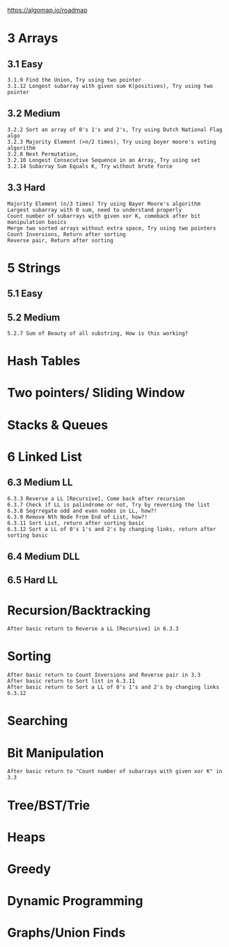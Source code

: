 https://algomap.io/roadmap

# 3 Arrays

## 3.1 Easy

    3.1.9 Find the Union, Try using two pointer
    3.1.12 Longest subarray with given sum K(positives), Try using two pointer

## 3.2 Medium

    3.2.2 Sort an array of 0's 1's and 2's, Try using Dutch National Flag algo
    3.2.3 Majority Element (>n/2 times), Try using boyer moore's voting algorithm
    3.2.8 Next Permutation,
    3.2.10 Longest Consecutive Sequence in an Array, Try using set
    3.2.14 Subarray Sum Equals K, Try without brute force

## 3.3 Hard

    Majority Element (n/3 times) Try using Bayer Moore's algorithm
    Largest subarray with 0 sum, need to understand properly
    Count number of subarrays with given xor K, comeback after bit manipulation basics
    Merge two sorted arrays without extra space, Try using two pointers
    Count Inversions, Return after sorting
    Reverse pair, Return after sorting

# 5 Strings

## 5.1 Easy

## 5.2 Medium

    5.2.7 Sum of Beauty of all substring, How is this working?

# Hash Tables

# Two pointers/ Sliding Window

# Stacks & Queues

# 6 Linked List

## 6.3 Medium LL

    6.3.3 Reverse a LL [Recursive], Come back after recursion
    6.3.7 Check if LL is palindrome or not, Try by reversing the list
    6.3.8 Segrregate odd and even nodes in LL, how?!
    6.3.9 Remove Nth Node From End of List, how?!
    6.3.11 Sort List, return after sorting basic
    6.3.12 Sort a LL of 0's 1's and 2's by changing links, return after sorting basic

## 6.4 Medium DLL

## 6.5 Hard LL

# Recursion/Backtracking

    After basic return to Reverse a LL [Recursive] in 6.3.3

# Sorting

    After basic return to Count Inversions and Reverse pair in 3.3
    After basic return to Sort list in 6.3.11
    After basic return to Sort a LL of 0's 1's and 2's by changing links 6.3.12

# Searching

# Bit Manipulation

    After basic return to "Count number of subarrays with given xor K" in 3.3

# Tree/BST/Trie

# Heaps

# Greedy

# Dynamic Programming

# Graphs/Union Finds
